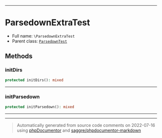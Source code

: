 ***

# ParsedownExtraTest





* Full name: `\ParsedownExtraTest`
* Parent class: [`ParsedownTest`](./ParsedownTest.md)




## Methods


### initDirs



```php
protected initDirs(): mixed
```











***

### initParsedown



```php
protected initParsedown(): mixed
```











***


***
> Automatically generated from source code comments on 2022-07-16 using [phpDocumentor](http://www.phpdoc.org/) and [saggre/phpdocumentor-markdown](https://github.com/Saggre/phpDocumentor-markdown)
